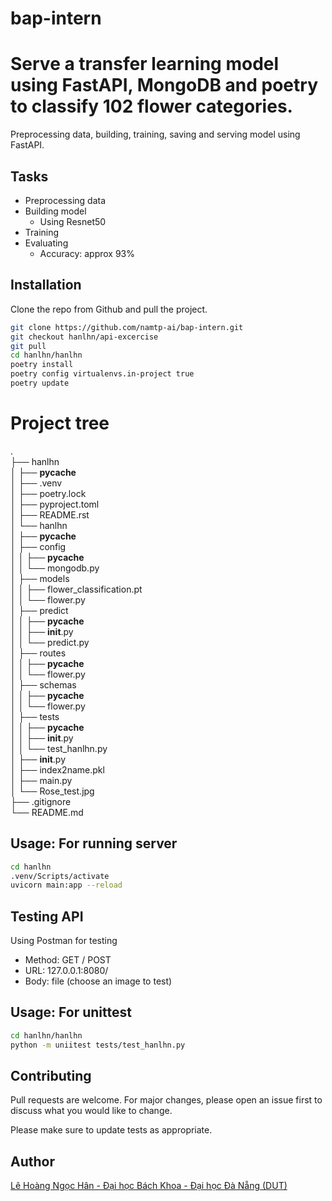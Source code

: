 # bap-intern
# Serve a transfer learning model using FastAPI, MongoDB and poetry to classify 102 flower categories.

Preprocessing data, building, training, saving and serving model using FastAPI.

## Tasks 
* Preprocessing data
* Building model
  * Using Resnet50
* Training
* Evaluating
  * Accuracy: approx 93%


## Installation

Clone the repo from Github and pull the project.
```bash
git clone https://github.com/namtp-ai/bap-intern.git
git checkout hanlhn/api-excercise
git pull
cd hanlhn/hanlhn
poetry install
poetry config virtualenvs.in-project true
poetry update
```

# Project tree 
.  
├── hanlhn                       
│     ├── __pycache__  
│     ├── .venv             
│     ├── poetry.lock    
│     ├── pyproject.toml   
│     ├── README.rst  
│     └── hanlhn   
│           ├── __pycache__  
│           ├── config      
│           │      ├── __pycache__  
│           │      └── mongodb.py           
│           ├── models   
│           │      ├── flower_classification.pt  
│           │      └── flower.py    
│           ├── predict  
│           │      ├── __pycache__  
│           │      ├── __init__.py  
│           │      └── predict.py      
│           ├── routes  
│           │      ├── __pycache__  
│           │      └── flower.py   
│           ├── schemas  
│           │      ├── __pycache__  
│           │      └── flower.py   
│           ├── tests  
│           │      ├── __pycache__  
│           │      ├── __init__.py  
│           │      └── test_hanlhn.py   
│           ├── __init__.py   
│           ├── index2name.pkl  
│           ├── main.py  
│           └── Rose_test.jpg  
├── .gitignore                 
└── README.md  


## Usage: For running server
```bash
cd hanlhn 
.venv/Scripts/activate
uvicorn main:app --reload
```

## Testing API
Using Postman for testing
* Method: GET / POST
* URL: 127.0.0.1:8080/
* Body: file (choose an image to test)

## Usage: For unittest 
```bash
cd hanlhn/hanlhn
python -m uniitest tests/test_hanlhn.py 
```

## Contributing
Pull requests are welcome. For major changes, please open an issue first to discuss what you would like to change.

Please make sure to update tests as appropriate.

## Author
[Lê Hoàng Ngọc Hân - Đại học Bách Khoa - Đại học Đà Nẵng (DUT)](https://github.com/hanahh080601) 